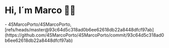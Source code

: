 <h1>Hi, I´m Marco 👋🏻</h1>
<!-- START gadpp -->
- 4SMarcoPorto/4SMarcoPorto, [refs/heads/master@93c64d5c318ad0b6ee62618db22a8448dfcf97ab](https://github.com/4SMarcoPorto/4SMarcoPorto/commit/93c64d5c318ad0b6ee62618db22a8448dfcf97ab)

